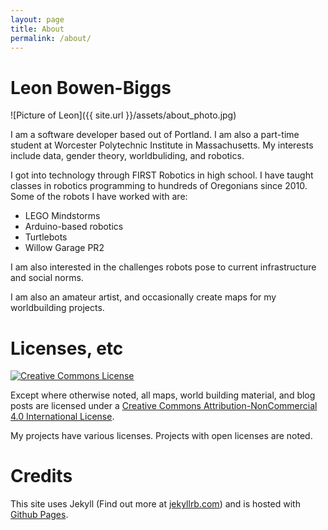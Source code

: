 ```yaml
---
layout: page
title: About
permalink: /about/
---
```


# Leon Bowen-Biggs
![Picture of Leon]({{ site.url }}/assets/about_photo.jpg)

I am a software developer based out of Portland. I am also a part-time student at Worcester Polytechnic Institute in Massachusetts. My interests include data, gender theory, worldbuliding, and robotics.

I got into technology through FIRST Robotics in high school.  I have taught classes in robotics programming to hundreds of Oregonians since 2010. Some of the robots I have worked with are:

* LEGO Mindstorms
* Arduino-based robotics
* Turtlebots
* Willow Garage PR2

I am also interested in the challenges robots pose to current infrastructure and social norms.

I am also an amateur artist, and occasionally create maps for my worldbuilding projects.

# Licenses, etc
[![Creative Commons License](https://i.creativecommons.org/l/by-nc/4.0/88x31.png)](http://creativecommons.org/licenses/by-nc/4.0/)

Except where otherwise noted, all maps, world building material, and blog posts are licensed under a [Creative Commons Attribution-NonCommercial 4.0 International License](http://creativecommons.org/licenses/by-nc/4.0/).

My projects have various licenses. Projects with open licenses are noted.

# Credits
This site uses Jekyll (Find out more at [jekyllrb.com](http://jekyllrb.com/)) and is hosted with [Github Pages](https://pages.github.com/).
